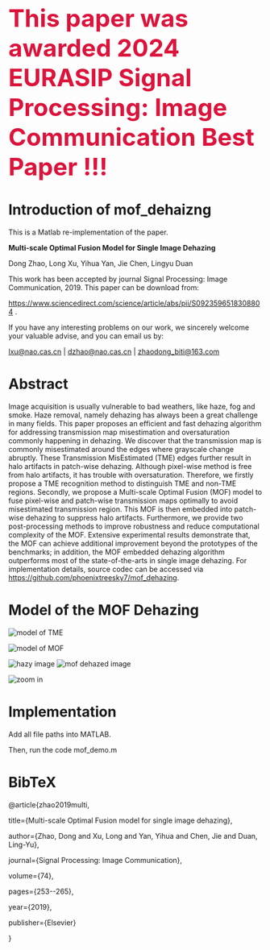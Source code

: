 <font color=	#DC143C size=9>**This paper was awarded 2024 EURASIP Signal Processing: Image Communication Best Paper !!!**</font>


# Introduction of mof_dehaizng

This is a Matlab re-implementation of the paper.

**Multi-scale Optimal Fusion Model for Single Image Dehazing**

Dong Zhao, Long Xu, Yihua Yan, Jie Chen, Lingyu Duan

This work has been accepted by journal Signal Processing: Image Communication, 2019. This paper can be download from:

https://www.sciencedirect.com/science/article/abs/pii/S0923596518308804 .





If you have any interesting problems on our work, we sincerely welcome your valuable advise, and you can email us by:

lxu@nao.cas.cn | dzhao@nao.cas.cn | zhaodong_biti@163.com

# Abstract

Image acquisition is usually vulnerable to bad weathers, like haze, fog and smoke. Haze removal, namely dehazing has always been a great challenge in many fields. This paper proposes an efficient and fast dehazing algorithm for addressing transmission map misestimation and oversaturation commonly happening in dehazing. We discover that the transmission map is commonly misestimated around the edges where grayscale change abruptly. These Transmission MisEstimated (TME) edges further result in halo artifacts in patch-wise dehazing. Although pixel-wise method is free from halo artifacts, it has trouble with oversaturation. Therefore, we firstly propose a TME recognition method to distinguish TME and non-TME regions. Secondly, we propose a Multi-scale Optimal Fusion (MOF) model to fuse pixel-wise and patch-wise transmission maps optimally to avoid misestimated transmission region. This MOF is then embedded into patch-wise dehazing to suppress halo artifacts. Furthermore, we provide two post-processing methods to improve robustness and reduce computational complexity of the MOF. Extensive experimental results demonstrate that, the MOF can achieve additional improvement beyond the prototypes of the benchmarks; in addition, the MOF embedded dehazing algorithm outperforms most of the state-of-the-arts in single image dehazing. For implementation details, source codec can be accessed via https://github.com/phoenixtreesky7/mof_dehazing. 

# Model of the MOF Dehazing


 ![model of TME](https://github.com/phoenixtreesky7/mof_dehazing/raw/master/figures/TME_model1.png)

 ![model of MOF](https://github.com/phoenixtreesky7/mof_dehazing/raw/master/figures/TME_costfunctionmodel.png)


 ![hazy image](https://github.com/phoenixtreesky7/mof_dehazing/raw/master/figures/3.png)  ![mof dehazed image](https://github.com/phoenixtreesky7/mof_dehazing/raw/master/figures/MSpipa_3J.png)

 ![zoom in](https://github.com/phoenixtreesky7/mof_dehazing/raw/master/figures/MSpipa_3Jzoomin.png)

# Implementation 

Add all file paths into MATLAB.

Then, run the code mof_demo.m

# BibTeX

@article{zhao2019multi,

  title={Multi-scale Optimal Fusion model for single image dehazing},
  
  author={Zhao, Dong and Xu, Long and Yan, Yihua and Chen, Jie and Duan, Ling-Yu},
  
  journal={Signal Processing: Image Communication},
  
  volume={74},
  
  pages={253--265},
  
  year={2019},
  
  publisher={Elsevier}
  
}
